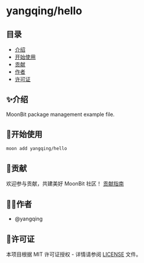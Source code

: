# yangqing/hello

## 目录

- [介绍](#✨介绍)
- [开始使用](#🚀开始使用)
- [贡献](#🤝贡献)
- [作者](👨‍💻作者)
- [许可证](#📝许可证)

## ✨介绍

MoonBit package management example file.

## 🚀开始使用

```sh
moon add yangqing/hello
```

## 🤝贡献

欢迎参与贡献，共建美好 MoonBit 社区！
[贡献指南](CONTRIBUTING.md)

## 👨‍💻作者
- @yangqing


## 📝许可证

本项目根据 MIT 许可证授权 - 详情请参阅 [LICENSE](LICENSE) 文件。